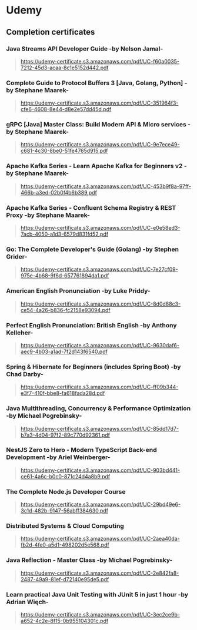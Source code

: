 # Udemy

## Completion certificates

### Java Streams API Developer Guide -by Nelson Jamal-
> https://udemy-certificate.s3.amazonaws.com/pdf/UC-f60a0035-7212-45d3-acaa-8c1e5152d442.pdf
>>

### Complete Guide to Protocol Buffers 3 [Java, Golang, Python] -by Stephane Maarek-
> https://udemy-certificate.s3.amazonaws.com/pdf/UC-351964f3-cfe6-4608-8e44-d8e2e57dd45d.pdf
>>

### gRPC [Java] Master Class: Build Modern API & Micro services -by Stephane Maarek-
> https://udemy-certificate.s3.amazonaws.com/pdf/UC-9e7ece49-c681-4c30-8be0-51fe4765d915.pdf
>>

### Apache Kafka Series - Learn Apache Kafka for Beginners v2 -by Stephane Maarek-
> https://udemy-certificate.s3.amazonaws.com/pdf/UC-453b9f8a-97ff-466b-a3ed-02b0f4b6b389.pdf
>>

### Apache Kafka Series - Confluent Schema Registry & REST Proxy  -by Stephane Maarek-
> https://udemy-certificate.s3.amazonaws.com/pdf/UC-e0e58ed3-7acb-4050-a1d3-6579d831fd52.pdf
>>

### Go: The Complete Developer's Guide (Golang) -by Stephen Grider-
> https://udemy-certificate.s3.amazonaws.com/pdf/UC-7e27cf09-975e-4b68-9f6d-657761894da1.pdf
>>

### American English Pronunciation -by Luke Priddy-
> https://udemy-certificate.s3.amazonaws.com/pdf/UC-8d0d88c3-ce54-4a26-b836-fc2158e93094.pdf
>>

### Perfect English Pronunciation: British English -by Anthony Kelleher-
> https://udemy-certificate.s3.amazonaws.com/pdf/UC-9630daf6-aec9-4b03-a1ad-7f2d143f6540.pdf
>>

### Spring & Hibernate for Beginners (includes Spring Boot) -by Chad Darby-
> https://udemy-certificate.s3.amazonaws.com/pdf/UC-ff09b344-e3f7-410f-bbe8-fa618fada28d.pdf
>>

### Java Multithreading, Concurrency & Performance Optimization -by Michael Pogrebinsky-
> https://udemy-certificate.s3.amazonaws.com/pdf/UC-85dd17d7-b7a3-4d04-97f2-89c770d92361.pdf
>>

### NestJS Zero to Hero - Modern TypeScript Back-end Development -by Ariel Weinberger-
> https://udemy-certificate.s3.amazonaws.com/pdf/UC-903bd441-ce61-4a6c-b0c0-871c24d4a8b9.pdf
>>

### The Complete Node.js Developer Course
> https://udemy-certificate.s3.amazonaws.com/pdf/UC-29bd49e6-3c1d-482b-9147-56abff384630.pdf
>>

### Distributed Systems & Cloud Computing
> https://udemy-certificate.s3.amazonaws.com/pdf/UC-2aea40da-fb2d-4fe0-a5d1-498202d5e568.pdf
>>

### Java Reflection - Master Class -by Michael Pogrebinsky-
> https://udemy-certificate.s3.amazonaws.com/pdf/UC-2e842fa8-2487-49a9-81ef-d72140e95de5.pdf
>>

### Learn practical Java Unit Testing with JUnit 5 in just 1 hour -by Adrian Więch-
> https://udemy-certificate.s3.amazonaws.com/pdf/UC-3ec2ce9b-a652-4c2e-8f15-0b955104301c.pdf
>>
